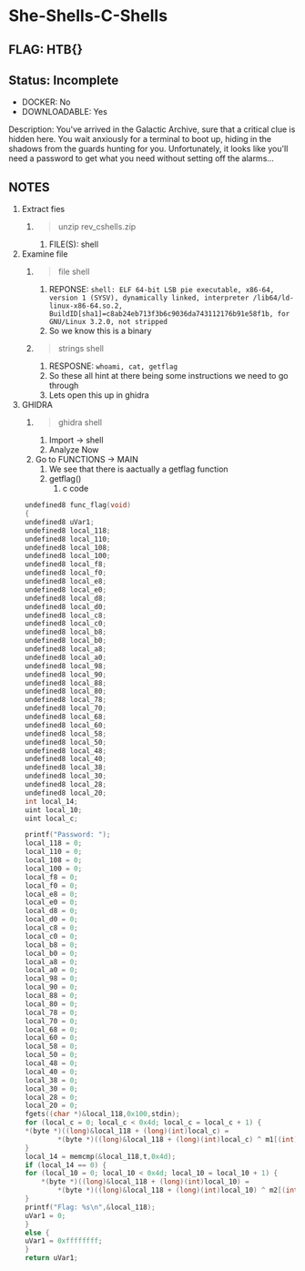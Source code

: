 # She-Shells-C-Shells

## FLAG: HTB{}

## Status: Incomplete

+ DOCKER: No
+ DOWNLOADABLE: Yes

Description: You've arrived in the Galactic Archive, sure that a critical clue is hidden here. You wait anxiously for a terminal to boot up, hiding in the shadows from the guards hunting for you. Unfortunately, it looks like you'll need a password to get what you need without setting off the alarms...

## NOTES

1. Extract fies
   1. > unzip rev_cshells.zip
      1. FILE(S): shell
2. Examine file
   1. > file shell
      1. REPONSE: `shell: ELF 64-bit LSB pie executable, x86-64, version 1 (SYSV), dynamically linked, interpreter /lib64/ld-linux-x86-64.so.2, BuildID[sha1]=c8ab24eb713f3b6c9036da743112176b91e58f1b, for GNU/Linux 3.2.0, not stripped`
      2. So we know this is a binary
   2. > strings shell
      1. RESPOSNE: `whoami, cat, getflag`
      2. So these all hint at there being some instructions we need to go through
      3. Lets open this up in ghidra
3. GHIDRA
   1. > ghidra shell
      1. Import -> shell
      2. Analyze Now
   2. Go to FUNCTIONS -> MAIN
      1. We see that there is aactually a getflag function
      2. getflag()
         1. c code

```c
    undefined8 func_flag(void)
    {
    undefined8 uVar1;
    undefined8 local_118;
    undefined8 local_110;
    undefined8 local_108;
    undefined8 local_100;
    undefined8 local_f8;
    undefined8 local_f0;
    undefined8 local_e8;
    undefined8 local_e0;
    undefined8 local_d8;
    undefined8 local_d0;
    undefined8 local_c8;
    undefined8 local_c0;
    undefined8 local_b8;
    undefined8 local_b0;
    undefined8 local_a8;
    undefined8 local_a0;
    undefined8 local_98;
    undefined8 local_90;
    undefined8 local_88;
    undefined8 local_80;
    undefined8 local_78;
    undefined8 local_70;
    undefined8 local_68;
    undefined8 local_60;
    undefined8 local_58;
    undefined8 local_50;
    undefined8 local_48;
    undefined8 local_40;
    undefined8 local_38;
    undefined8 local_30;
    undefined8 local_28;
    undefined8 local_20;
    int local_14;
    uint local_10;
    uint local_c;

    printf("Password: ");
    local_118 = 0;
    local_110 = 0;
    local_108 = 0;
    local_100 = 0;
    local_f8 = 0;
    local_f0 = 0;
    local_e8 = 0;
    local_e0 = 0;
    local_d8 = 0;
    local_d0 = 0;
    local_c8 = 0;
    local_c0 = 0;
    local_b8 = 0;
    local_b0 = 0;
    local_a8 = 0;
    local_a0 = 0;
    local_98 = 0;
    local_90 = 0;
    local_88 = 0;
    local_80 = 0;
    local_78 = 0;
    local_70 = 0;
    local_68 = 0;
    local_60 = 0;
    local_58 = 0;
    local_50 = 0;
    local_48 = 0;
    local_40 = 0;
    local_38 = 0;
    local_30 = 0;
    local_28 = 0;
    local_20 = 0;
    fgets((char *)&local_118,0x100,stdin);
    for (local_c = 0; local_c < 0x4d; local_c = local_c + 1) {
    *(byte *)((long)&local_118 + (long)(int)local_c) =
            *(byte *)((long)&local_118 + (long)(int)local_c) ^ m1[(int)local_c];
    }
    local_14 = memcmp(&local_118,t,0x4d);
    if (local_14 == 0) {
    for (local_10 = 0; local_10 < 0x4d; local_10 = local_10 + 1) {
        *(byte *)((long)&local_118 + (long)(int)local_10) =
            *(byte *)((long)&local_118 + (long)(int)local_10) ^ m2[(int)local_10];
    }
    printf("Flag: %s\n",&local_118);
    uVar1 = 0;
    }
    else {
    uVar1 = 0xffffffff;
    }
    return uVar1;
```
